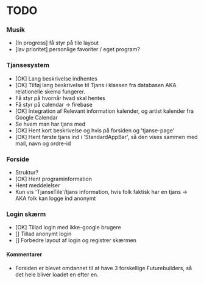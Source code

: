# TODO

### Musik
- [In progress] få styr på tile layout
- [lav prioritet] personlige favoriter / eget program?

### Tjansesystem
- [OK] Lang beskrivelse indhentes
- [OK] Tilføj lang beskrivelse til Tjans i klassen fra databasen AKA relationelle skema fungerer.
- Få styr på hvornår hvad skal hentes
- Få styr på calendar -> firebase
- [OK] Integration af Relevant information kalender, og artist kalender fra Google Calendar
- Se hvem man har tjans med
- [OK] Hent kort beskrivelse og hvis på forsiden og 'tjanse-page'
- [OK] Hent første tjans ind i 'StandardAppBar', så den vises sammen med mail, navn og ordre-id

### Forside
- Struktur?
- [OK] Hent programinformation
- Hent meddelelser
- Kun vis 'TjanseTile'/tjans information, hvis folk faktisk har en tjans -> AKA folk kan logge ind anonymt

### Login skærm
- [OK] Tillad login med ikke-google brugere
- [] Tillad anonymt login
- [] Forbedre layout af login og registrer skærmen

#### Kommentarer
- Forsiden er blevet omdannet til at have 3 forskellige Futurebuilders, så det hele bliver loadet en efter en.